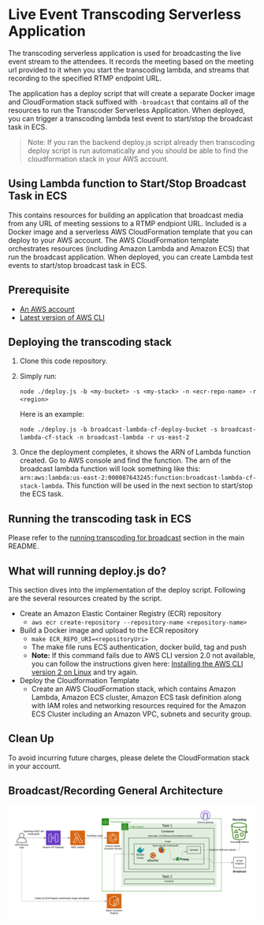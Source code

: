 # Live Event Transcoding Serverless Application

The transcoding serverless application is used for broadcasting the live event stream to the attendees. It records the meeting based on the meeting url provided to it when you start the transcoding lambda, and streams that recording to the specified RTMP endpoint URL. 

The application has a deploy script that will create a separate Docker image and CloudFormation stack suffixed with `-broadcast` that contains all of the resources to run the Transcoder Serverless Application. When deployed, you can trigger a transcoding lambda test event to start/stop the broadcast task in ECS.

> Note: If you ran the backend deploy.js script already then transcoding deploy script is run automatically and you should be able to find the cloudformation stack in your AWS account.
## Using Lambda function to Start/Stop Broadcast Task in ECS

This contains resources for building an application that broadcast media from any URL of meeting sessions to a RTMP endpiont URL. Included is a Docker image and a serverless AWS CloudFormation template that you can deploy to your AWS account. The AWS CloudFormation template orchestrates resources (including Amazon Lambda and Amazon ECS) that run the broadcast application. When deployed, you can create Lambda test events to start/stop broadcast task in ECS.

## Prerequisite
* [An AWS account](https://signin.aws.amazon.com/signin?redirect_uri=https%3A%2F%2Fportal.aws.amazon.com%2Fbilling%2Fsignup%2Fresume&client_id=signup)
* [Latest version of AWS CLI](https://docs.aws.amazon.com/cli/latest/userguide/install-cliv2-mac.html)

## Deploying the transcoding stack
1. Clone this code repository.
2. Simply run:
    ```
    node ./deploy.js -b <my-bucket> -s <my-stack> -n <ecr-repo-name> -r <region>
    ```
   
    Here is an example:
    ```
    node ./deploy.js -b broadcast-lambda-cf-deploy-bucket -s broadcast-lambda-cf-stack -n broadcast-lambda -r us-east-2
    ```

3. Once the deployment completes, it shows the ARN of Lambda function created. Go to AWS console and find the function.
 The arn of the broadcast lambda function will look something like this: `arn:aws:lambda:us-east-2:000087643245:function:broadcast-lambda-cf-stack-lambda`. This function will be used in the next section to start/stop the ECS task.
    
## Running the transcoding task in ECS
Please refer to the [running transcoding for broadcast](../README.md/#running-transcoding-for-broadcast) section in the main README.

## What will running deploy.js do?
This section dives into the implementation of the deploy script. Following are the several resources created by the script.
* Create an Amazon Elastic Container Registry (ECR) repository
  * `aws ecr create-repository --repository-name <repository-name>`
* Build a Docker image and upload to the ECR repository
  * `make ECR_REPO_URI=<repositoryUri>`
  * The make file runs ECS authentication, docker build, tag and push
  * **Note:** If this command fails due to AWS CLI version 2.0 not available, you can follow the instructions given here: [Installing the AWS CLI version 2 on Linux](https://docs.aws.amazon.com/cli/latest/userguide/install-cliv2-linux.html) and try again.
* Deploy the Cloudformation Template
  * Create an AWS CloudFormation stack, which contains Amazon Lambda, Amazon ECS cluster, Amazon ECS task definition along with IAM roles and networking resources required for the Amazon ECS Cluster including an Amazon VPC, subnets and security group.

## Clean Up
To avoid incurring future charges, please delete the CloudFormation stack in your account.

## Broadcast/Recording General Architecture
![architecture](https://github.com/aws-samples/amazon-chime-live-events/blob/master/resources/transcoding_architecture_diagram.png)